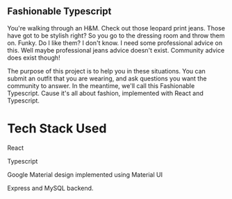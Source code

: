 ## Fashionable Typescript

You're walking through an H&M. Check out those leopard print jeans. Those have got to be stylish right? So you go to the dressing room and throw them on. Funky. Do I like them? I don't know. I need some professional advice on this. Well maybe professional jeans advice doesn't exist. Community advice does exist though!

The purpose of this project is to help you in these situations. You can submit an outfit that you are wearing, and ask questions you want the community to answer. In the meantime, we'll call this Fashionable Typescript. Cause it's all about fashion, implemented with React and Typescript.

# Tech Stack Used
React

Typescript

Google Material design implemented using Material UI

Express and MySQL backend.